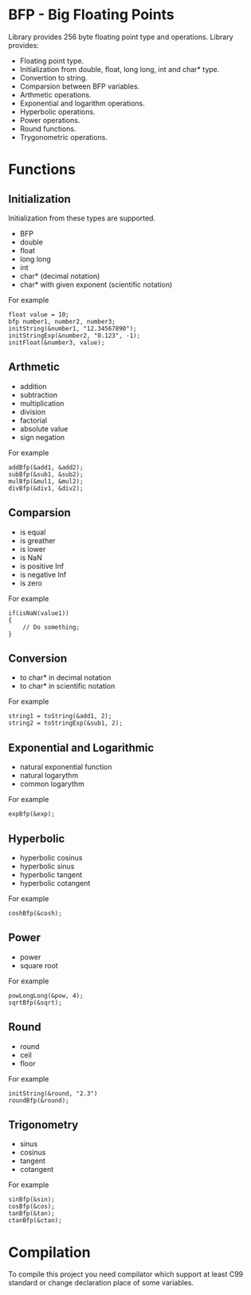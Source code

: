 # BFP - Big Floating Points
Library provides 256 byte floating point type and operations. Library provides:
 * Floating point type.
 * Initialization from double, float, long long, int and char* type.
 * Convertion to string.
 * Comparsion between BFP variables.
 * Arthmetic operations.
 * Exponential and logarithm operations.
 * Hyperbolic operations.
 * Power operations.
 * Round functions.
 * Trygonometric operations.
 
# Functions

## Initialization
Initialization from these types are supported.
 * BFP
 * double
 * float
 * long long
 * int
 * char* (decimal notation)
 * char* with given exponent (scientific notation)

For example
```
float value = 10;
bfp number1, number2, number3;
initString(&number1, "12.34567890");
initStringExp(&number2, "0.123", -1);
initFloat(&number3, value);
```

## Arthmetic
 * addition
 * subtraction
 * multiplication
 * division
 * factorial
 * absolute value
 * sign negation
 
 For example
```
addBfp(&add1, &add2);
subBfp(&sub1, &sub2);
mulBfp(&mul1, &mul2);
divBfp(&div1, &div2);
```

## Comparsion
 * is equal
 * is greather
 * is lower
 * is NaN
 * is positive Inf
 * is negative Inf
 * is zero
 
For example
```
if(isNaN(value1))
{
    // Do something;
}
```

## Conversion
 * to char* in decimal notation
 * to char* in scientific notation
 
For example
```
string1 = toString(&add1, 2);
string2 = toStringExp(&sub1, 2);
```

## Exponential and Logarithmic
 * natural exponential function 
 * natural logarythm
 * common logarythm
 
For example
```
expBfp(&exp);
```

## Hyperbolic
 * hyperbolic cosinus
 * hyperbolic sinus
 * hyperbolic tangent
 * hyperbolic cotangent
 
For example
```
coshBfp(&cosh);
```

## Power
 * power
 * square root

For example
```
powLongLong(&pow, 4);
sqrtBfp(&sqrt);
```

## Round
 * round
 * ceil
 * floor
 
For example
```
initString(&round, "2.3")
roundBfp(&round);
```

## Trigonometry
 * sinus
 * cosinus
 * tangent
 * cotangent
 
 For example
```
sinBfp(&sin);
cosBfp(&cos);
tanBfp(&tan);
ctanBfp(&ctan);
```

# Compilation
To compile this project you need compilator which support at least C99 standard or change declaration place of some variables.